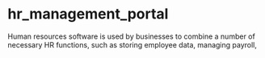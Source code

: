 # hr_management_portal
Human resources software is used by businesses to combine a number of necessary HR functions, such as storing employee data, managing payroll, 
